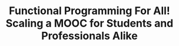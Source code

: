 ---
isconference: true
title: "Functional Programming For All! Scaling a MOOC for Students and Professionals Alike"
authors: "Heather Miller, Philipp Haller, Lukas Rytz, and Martin Odersky"
conference: "International Conference on Software Engineering, SEET Track"
abbrv: ICSE
location: "Hyderabad, India"
pdf: "http://infoscience.epfl.ch/record/190022/files/icse-progfun.pdf"
---